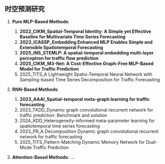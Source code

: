 ## 时空预测研究

1. **Pure MLP-Based Methods**:
   1. **2022_CIKM_Spatial-Temporal Identity: A Simple yet Effective Baseline for Multivariate Time Series Forecasting**
   2. **2023_ICASSP_Embedding Enhanced MLP Enables Simple and Extensible Spatiotemporal Forecasting**
   3. **2025_INS_STEMLP: A spatial-temporal embedding multi-layer perceptron for traffic flow prediction**
   4. **2025_CIKM_M3-Net: A Cost-Effective Graph-Free MLP-Based Model for Traffic Prediction**
   5. 2025_TITS_A Lightweight Spatio-Temporal Neural Network with Sampling-based Time Series Decomposition for Traffic Forecasting

2. **RNN-Based Methods**:
   1. **2023_AAAI_Spatial-temporal meta-graph learning for traffic forecasting**
   2. 2023_TKDD_Dynamic graph convolutional recurrent network for traffic prediction: Benchmark and solution
   3. 2024_KDD_Heterogeneity-informed meta-parameter learning for spatiotemporal time series forecasting
   4. 2023_PR_A Decomposition Dynamic graph convolutional recurrent network for traffic forecasting
   5. 2025_TITS_Pattern-Matching Dynamic Memory Network for Dual-Mode Traffic Prediction

3. **Attention-Based Methods**:
   ...
